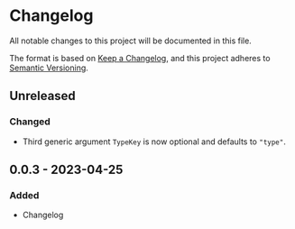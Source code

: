 # Changelog

All notable changes to this project will be documented in this file.

The format is based on [Keep a Changelog](https://keepachangelog.com/en/1.0.0/), and this project adheres to [Semantic Versioning](https://semver.org/spec/v2.0.0.html).

## Unreleased

### Changed
- Third generic argument `TypeKey` is now optional and defaults to `"type"`.

## 0.0.3 - 2023-04-25
### Added
- Changelog
